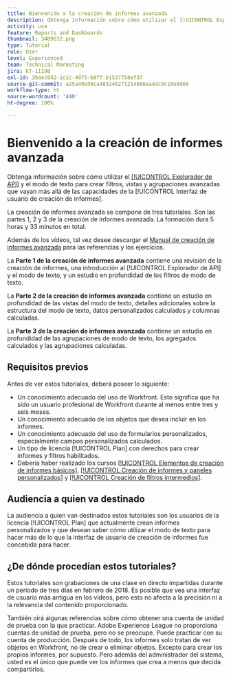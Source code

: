 ```yaml
---
title: Bienvenido a la creación de informes avanzada
description: Obtenga información sobre cómo utilizar el [!UICONTROL Explorador de API] y el modo de texto para crear filtros, vistas y agrupaciones avanzadas que vayan más allá de las funcionalidades de la [!UICONTROL Interfaz de usuario de creación de informes].
activity: use
feature: Reports and Dashboards
thumbnail: 3409632.png
type: Tutorial
role: User
level: Experienced
team: Technical Marketing
jira: KT-11198
exl-id: 3baec042-1c1c-4075-b8ff-b1537758ef37
source-git-commit: a25a49e59ca483246271214886ea4dc9c10e8d66
workflow-type: ht
source-wordcount: '440'
ht-degree: 100%

---
```


# Bienvenido a la creación de informes avanzada

Obtenga información sobre cómo utilizar el [[!UICONTROL Explorador de API]](https://developer.adobe.com/workfront/api-explorer/) y el modo de texto para crear filtros, vistas y agrupaciones avanzadas que vayan más allá de las capacidades de la [!UICONTROL Interfaz de usuario de creación de informes].

La creación de informes avanzada se compone de tres tutoriales. Son las partes 1, 2 y 3 de la creación de informes avanzada. La formación dura 5 horas y 33 minutos en total.

Además de los vídeos, tal vez desee descargar el [Manual de creación de informes avanzada](/help/assets/advanced-reporting-manual.pdf) para las referencias y los ejercicios.

La **Parte 1 de la creación de informes avanzada** contiene una revisión de la creación de informes, una introducción al [!UICONTROL Explorador de API] y el modo de texto, y un estudio en profundidad de los filtros de modo de texto.

La **Parte 2 de la creación de informes avanzada** contiene un estudio en profundidad de las vistas del modo de texto, detalles adicionales sobre la estructura del modo de texto, datos personalizados calculados y columnas calculadas.

La **Parte 3 de la creación de informes avanzada** contiene un estudio en profundidad de las agrupaciones de modo de texto, los agregados calculados y las agrupaciones calculadas.

## Requisitos previos

Antes de ver estos tutoriales, deberá poseer lo siguiente:

* Un conocimiento adecuado del uso de Workfront. Esto significa que ha sido un usuario profesional de Workfront durante al menos entre tres y seis meses.
* Un conocimiento adecuado de los objetos que desea incluir en los informes.
* Un conocimiento adecuado del uso de formularios personalizados, especialmente campos personalizados calculados.
* Un tipo de licencia [!UICONTROL Plan] con derechos para crear informes y filtros habilitados.
* Debería haber realizado los cursos [[!UICONTROL Elementos de creación de informes básicos]](https://experienceleague.adobe.com/docs/courses/using/workfront-u-1-2022-1-reporting.html?lang=es), [[!UICONTROL Creación de informes y paneles personalizados]](https://experienceleague.adobe.com/docs/courses/using/workfront-u-1-2022-3-reporting.html?lang=es) y [[!UICONTROL Creación de filtros intermedios]](https://experienceleague.adobe.com/docs/courses/using/workfront-u-1-2022-2-reporting.html?lang=es).

## Audiencia a quien va destinado

La audiencia a quien van destinados estos tutoriales son los usuarios de la licencia [!UICONTROL Plan] que actualmente crean informes personalizados y que desean saber cómo utilizar el modo de texto para hacer más de lo que la interfaz de usuario de creación de informes fue concebida para hacer.

## ¿De dónde procedían estos tutoriales?

Estos tutoriales son grabaciones de una clase en directo impartidas durante un período de tres días en febrero de 2018. Es posible que vea una interfaz de usuario más antigua en los vídeos, pero esto no afecta a la precisión ni a la relevancia del contenido proporcionado.

También oirá algunas referencias sobre cómo obtener una cuenta de unidad de prueba con la que practicar. Adobe Experience League no proporciona cuentas de unidad de prueba, pero no se preocupe. Puede practicar con su cuenta de producción. Después de todo, los informes solo tratan de ver objetos en Workfront, no de crear o eliminar objetos. Excepto para crear los propios informes, por supuesto. Pero además del administrador del sistema, usted es el único que puede ver los informes que crea a menos que decida compartirlos.
